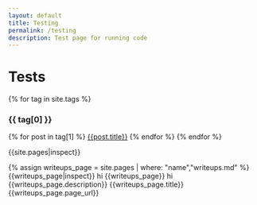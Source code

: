 ```yaml
---
layout: default
title: Testing
permalink: /testing
description: Test page for running code
---
```


# Tests

{% for tag in site.tags %}
### {{ tag[0] }}
{% for post in tag[1] %}
  [{{post.title}}]({{post.url}})
{% endfor %}
{% endfor %}

{{site.pages|inspect}}

{% assign writeups_page = site.pages | where: "name","writeups.md" %}
{{writeups_page|inspect}}
hi
{{writeups_page}}
hi
{{writeups_page.description}}
{{writeups_page.title}}
{{writeups_page.page_url}}
